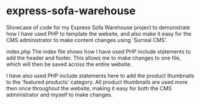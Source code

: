 express-sofa-warehouse
======================

Showcase of code for my Express Sofa Warehouse project to demonstrate how I have used PHP to template the website,
and also make it easy for the CMS administrator to make content changes using 'Surreal CMS'.

index.php
The index file shows how I have used PHP include statements to add the header and footer. This allows me to make changes 
to one file, which will then be saved across the entire website.

I have also used PHP include statements here to add the product thumbnails to the 'featured products' category.
All product thumbnails are used more then once throughout the website, making it easy for both the CMS administrator
and myself to make changes.

